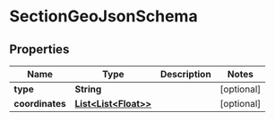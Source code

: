 
# SectionGeoJsonSchema

## Properties
Name | Type | Description | Notes
------------ | ------------- | ------------- | -------------
**type** | **String** |  |  [optional]
**coordinates** | [**List&lt;List&lt;Float&gt;&gt;**](List.md) |  |  [optional]



